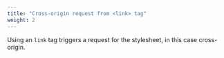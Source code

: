 ```yaml
---
title: "Cross-origin request from <link> tag"
weight: 2
---
```


Using an `link` tag triggers a request for the stylesheet, in this case cross-origin.